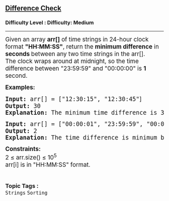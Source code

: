 <h2><a href="https://www.geeksforgeeks.org/problems/difference-check/1?_gl=1*10yzg3k*_up*MQ..*_gs*MQ..&gclid=CjwKCAjw--K_BhB5EiwAuwYoylK5XzDwQqyzmbeNyd6lbwEki04LPSPJ3QfSMrU-U2MbFA0DRoegrBoCPiYQAvD_BwE&gbraid=0AAAAAC9yBkDs_DoJKxMS1sI6NNYmbwb_h">Difference Check</a></h2><h3>Difficulty Level : Difficulty: Medium</h3><hr><div class="problems_problem_content__Xm_eO"><p data-start="194" data-end="366"><span style="font-size: 14pt;">Given an array <strong>arr[]</strong> of time strings in 24-hour clock format <strong>"HH:MM:SS"</strong>, return the <strong>minimum difference</strong> in <strong>seconds </strong>between any two time strings in the arr[].</span><br><span style="font-size: 14pt;">The clock wraps around at midnight, so the time difference between "23:59:59" and "00:00:00" is <strong>1</strong> second.</span></p>
<p data-start="194" data-end="366"><strong><span style="font-size: 14pt;">Examples:<br></span></strong></p>
<pre data-start="194" data-end="366"><strong><span style="font-size: 14pt;">Input: </span></strong><span style="font-size: 14pt;">arr[] = [</span><span style="font-size: 18.6667px;">"12:30:15", "12:30:45"</span><span style="font-family: -apple-system, BlinkMacSystemFont, 'Segoe UI', Roboto, Oxygen, Ubuntu, Cantarell, 'Open Sans', 'Helvetica Neue', sans-serif;"><span style="font-size: 14pt;">]</span></span><strong style="font-family: -apple-system, BlinkMacSystemFont, 'Segoe UI', Roboto, Oxygen, Ubuntu, Cantarell, 'Open Sans', 'Helvetica Neue', sans-serif;"><span style="font-size: 14pt;"><br></span></strong><strong><span style="font-size: 14pt;">Output: </span></strong><span style="font-size: 14pt;">30</span><strong><span style="font-size: 14pt;"><br>Explanation:</span></strong><span style="font-size: 14pt;"> The minimum time difference is 30 seconds.</span><strong><span style="font-size: 14pt;"><br></span></strong></pre>
<pre><strong><span style="font-size: 14pt;">Input: </span></strong><span style="font-size: 14pt;">arr[] = [</span><span style="font-size: 18.6667px;">"00:00:01", "23:59:59", "00:00:05"</span><span style="font-family: -apple-system, BlinkMacSystemFont, 'Segoe UI', Roboto, Oxygen, Ubuntu, Cantarell, 'Open Sans', 'Helvetica Neue', sans-serif;"><span style="font-size: 14pt;">]<br></span></span><strong><span style="font-size: 14pt;">Output:</span></strong><span style="font-size: 14pt;"> 2</span><strong><span style="font-size: 14pt;"><br>Explanation: </span></strong><span style="font-size: 14pt;">The time difference is minimum between "00:00:01" and "23:59:59".<br></span></pre>
<p><span style="font-size: 14pt;"><strong>Constraints:</strong><br>2 ≤ arr.size() ≤ 10<sup>5</sup><br>arr[i] is in "HH:MM:SS" format.</span></p></div><br><p><span style=font-size:18px><strong>Topic Tags : </strong><br><code>Strings</code>&nbsp;<code>Sorting</code>&nbsp;